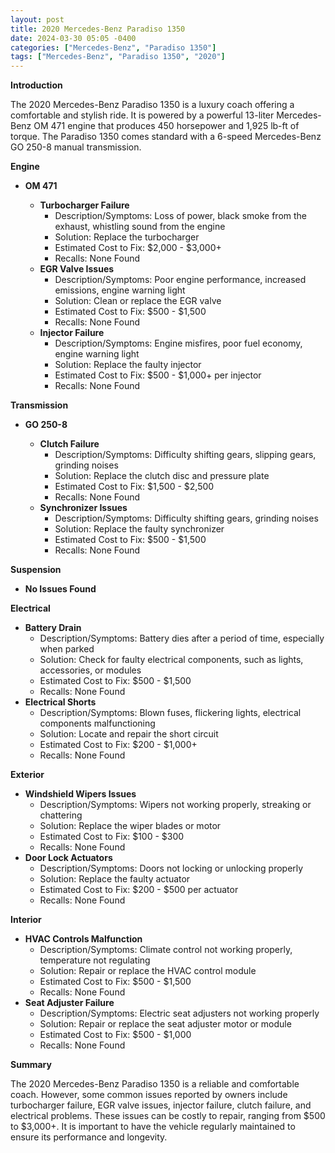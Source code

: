 ```yaml
---
layout: post
title: 2020 Mercedes-Benz Paradiso 1350
date: 2024-03-30 05:05 -0400
categories: ["Mercedes-Benz", "Paradiso 1350"]
tags: ["Mercedes-Benz", "Paradiso 1350", "2020"]
---
```

**Introduction**

The 2020 Mercedes-Benz Paradiso 1350 is a luxury coach offering a comfortable and stylish ride. It is powered by a powerful 13-liter Mercedes-Benz OM 471 engine that produces 450 horsepower and 1,925 lb-ft of torque. The Paradiso 1350 comes standard with a 6-speed Mercedes-Benz GO 250-8 manual transmission.

**Engine**

* **OM 471**

    * **Turbocharger Failure**
        * Description/Symptoms: Loss of power, black smoke from the exhaust, whistling sound from the engine
        * Solution: Replace the turbocharger
        * Estimated Cost to Fix: $2,000 - $3,000+
        * Recalls: None Found
    * **EGR Valve Issues**
        * Description/Symptoms: Poor engine performance, increased emissions, engine warning light
        * Solution: Clean or replace the EGR valve
        * Estimated Cost to Fix: $500 - $1,500
        * Recalls: None Found
    * **Injector Failure**
        * Description/Symptoms: Engine misfires, poor fuel economy, engine warning light
        * Solution: Replace the faulty injector
        * Estimated Cost to Fix: $500 - $1,000+ per injector
        * Recalls: None Found

**Transmission**

* **GO 250-8**

    * **Clutch Failure**
        * Description/Symptoms: Difficulty shifting gears, slipping gears, grinding noises
        * Solution: Replace the clutch disc and pressure plate
        * Estimated Cost to Fix: $1,500 - $2,500
        * Recalls: None Found
    * **Synchronizer Issues**
        * Description/Symptoms: Difficulty shifting gears, grinding noises
        * Solution: Replace the faulty synchronizer
        * Estimated Cost to Fix: $500 - $1,500
        * Recalls: None Found

**Suspension**

* **No Issues Found**

**Electrical**

* **Battery Drain**
    * Description/Symptoms: Battery dies after a period of time, especially when parked
    * Solution: Check for faulty electrical components, such as lights, accessories, or modules
    * Estimated Cost to Fix: $500 - $1,500
    * Recalls: None Found
* **Electrical Shorts**
    * Description/Symptoms: Blown fuses, flickering lights, electrical components malfunctioning
    * Solution: Locate and repair the short circuit
    * Estimated Cost to Fix: $200 - $1,000+
    * Recalls: None Found

**Exterior**

* **Windshield Wipers Issues**
    * Description/Symptoms: Wipers not working properly, streaking or chattering
    * Solution: Replace the wiper blades or motor
    * Estimated Cost to Fix: $100 - $300
    * Recalls: None Found
* **Door Lock Actuators**
    * Description/Symptoms: Doors not locking or unlocking properly
    * Solution: Replace the faulty actuator
    * Estimated Cost to Fix: $200 - $500 per actuator
    * Recalls: None Found

**Interior**

* **HVAC Controls Malfunction**
    * Description/Symptoms: Climate control not working properly, temperature not regulating
    * Solution: Repair or replace the HVAC control module
    * Estimated Cost to Fix: $500 - $1,500
    * Recalls: None Found
* **Seat Adjuster Failure**
    * Description/Symptoms: Electric seat adjusters not working properly
    * Solution: Repair or replace the seat adjuster motor or module
    * Estimated Cost to Fix: $500 - $1,000
    * Recalls: None Found

**Summary**

The 2020 Mercedes-Benz Paradiso 1350 is a reliable and comfortable coach. However, some common issues reported by owners include turbocharger failure, EGR valve issues, injector failure, clutch failure, and electrical problems. These issues can be costly to repair, ranging from $500 to $3,000+. It is important to have the vehicle regularly maintained to ensure its performance and longevity.
